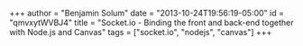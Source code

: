 +++
author = "Benjamin Solum"
date = "2013-10-24T19:56:19-05:00"
id = "qmvxytWVBJ4"
title = "Socket.io - Binding the front and back-end together with Node.js and Canvas"
tags = ["socket.io", "nodejs", "canvas"]
+++
